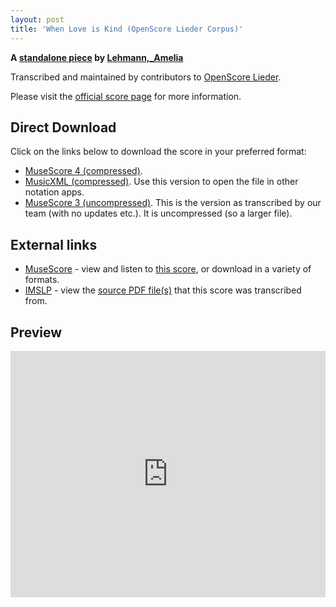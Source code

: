 ```yaml
---
layout: post
title: 'When Love is Kind (OpenScore Lieder Corpus)'
---
```


__A [standalone piece](https://fourscoreandmore.org/openscore/lieder/Lehmann,_Amelia/_/) by [Lehmann,_Amelia](https://fourscoreandmore.org/openscore/lieder/Lehmann,_Amelia)__

Transcribed and maintained by contributors to [OpenScore Lieder].

Please visit the [official score page] for more information.

[official score page]: https://musescore.com/openscore-lieder-corpus/scores/6645039
[OpenScore Lieder]: https://musescore.com/openscore-lieder-corpus

## Direct Download

Click on the links below to download the score in your preferred format:
- [MuseScore 4 (compressed)](https://github.com/openscore/lieder/blob/main/scores/Lehmann,_Amelia/_/When_Love_is_Kind/lc6645039.mscz?raw=true).
- [MusicXML (compressed)](https://github.com/openscore/lieder/blob/main/scores/Lehmann,_Amelia/_/When_Love_is_Kind/lc6645039.mxl?raw=true). Use this version to open the file in other notation apps.
- [MuseScore 3 (uncompressed)](https://github.com/openscore/lieder/blob/main/scores/Lehmann,_Amelia/_/When_Love_is_Kind/lc6645039.mscx?raw=true). This is the version as transcribed by our team (with no updates etc.). It is uncompressed (so a larger file).

## External links

- [MuseScore] - view and listen to [this score][MuseScore], or download in a variety of formats.
- [IMSLP] - view the [source PDF file(s)][IMSLP] that this score was transcribed from.

[MuseScore]: https://musescore.com/score/6645039
[IMSLP]: https://imslp.org/wiki/Special:ReverseLookup/285347

## Preview

<iframe width="100%" height="394" src="https://musescore.com/openscore-lieder-corpus/scores/6645039/embed" frameborder="0" allowfullscreen allow="autoplay; fullscreen"></iframe>
